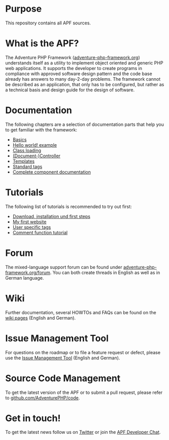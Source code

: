 Purpose
=======

This repository contains all APF sources.


What is the APF?
===============

The Adventure PHP Framework
(<a href="http://adventure-php-framework.org/en" title="adventure-php-framework.org" target="_blank">adventure-php-framework.org</a>)
understands itself as a utility to implement object oriented and generic PHP web applications. It supports the
developer to create programs in compliance with approved software design pattern and the code base already has answers
to many day-2-day problems. The framework cannot be described as an application, that only has to be configured, but
rather as a technical basis and design guide for the design of software.

Documentation
=============

The following chapters are a selection of documentation parts that help you to get familiar with the framework:
  
* <a href="http://adventure-php-framework.org/Page/013-Basics" target="_blank">Basics</a>
* <a href="http://adventure-php-framework.org/Page/014-Hello-world" target="_blank">Hello world! example</a>
* <a href="http://adventure-php-framework.org/Page/154-Class-loading" target="_blank">Class loading</a>
* <a href="http://adventure-php-framework.org/Page/006-Controller" target="_blank">(Document-)Controller</a>
* <a href="http://adventure-php-framework.org/Page/047-Templates" target="_blank">Templates</a>
* <a href="http://adventure-php-framework.org/Page/046-Standard-taglibs" target="_blank">Standard tags</a>
* <a href="http://adventure-php-framework.org/Page/119-Components-documentation" target="_blank">Complete component documentation</a>


Tutorials
=========

The following list of tutorials is recommended to try out first:

* <a href="http://adventure-php-framework.org/Page/111-Download-installation-and-first-steps" target="_blank">Download, installation und first steps</a>
* <a href="http://adventure-php-framework.org/Page/048-My-first-website" target="_blank">My first website</a>
* <a href="http://adventure-php-framework.org/Page/045-User-specific-taglibs" target="_blank">User specific tags</a>
* <a href="http://adventure-php-framework.org/Page/032-Comment-function-tutorial" target="_blank" title="Comment function tutorial">Comment function tutorial</a>


Forum
=====

The mixed-language support forum can be found under <a href="https://adventure-php-framework.org/forum" target="_blank">adventure-php-framework.org/forum</a>.
You can both create threads in English as well as in German language.


Wiki
====

Further documentation, several HOWTOs and FAQs can be found on the
<a href="https://adventure-php-framework.org/wiki/" title="APF wiki">wiki pages</a> (English and German).


Issue Management Tool
=====================

For questions on the roadmap or to file a feature request or defect, please use the
<a href="https://adventure-php-framework.org/tracker" target="_blank">Issue Management Tool</a> (English and German).


Source Code Management
======================

To get the latest version of the APF or to submit a pull request, please refer to
<a href="https://github.com/AdventurePHP/code" title="AdventurePHP/code" target="_blank">github.com/AdventurePHP/code</a>.


Get in touch!
=============

To get the latest news follow us on <a href="http://twitter.com/AdventurePHP" target="_blank">Twitter</a> or join
the <a href="https://adventure-php-framework.org/forum/viewtopic.php?f=7&t=1324" target="_blank">APF Developer Chat</a>.
